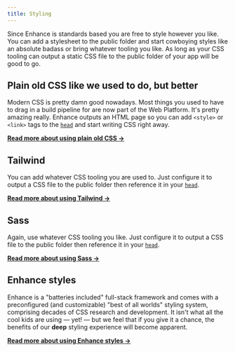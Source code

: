 ```yaml
---
title: Styling
---
```


Since Enhance is standards based you are free to style however you like. You can add a stylesheet to the public folder and start cowboying styles like an absolute badass or bring whatever tooling you like. As long as your CSS tooling can output a static CSS file to the public folder of your app will be good to go.

## Plain old CSS like we used to do, but better

Modern CSS is pretty damn good nowadays. Most things you used to have to drag in a build pipeline for are now part of the Web Platform. It's pretty amazing really.
Enhance outputs an HTML page so you can add `<style>` or `<link>` tags to the [`head`](/docs/learn/starter-project/head) and start writing CSS right away.

<doc-callout level="none" mark="💅🏽">

**[Read more about using plain old CSS →](/docs/learn/concepts/styling/css)**

</doc-callout>

## Tailwind

You can add whatever CSS tooling you are used to. Just configure it to output a CSS file to the public folder then reference it in your [`head`](/docs/learn/starter-project/head).

<doc-callout level="none" mark="🐈💨">

**[Read more about using Tailwind →](/docs/learn/concepts/styling/using-tailwind)**

</doc-callout>

## Sass

Again, use whatever CSS tooling you like. Just configure it to output a CSS file to the public folder then reference it in your [`head`](/docs/learn/starter-project/head).

<doc-callout level="none" mark="📠 > 📠">

**[Read more about using Sass →](/docs/learn/concepts/styling/using-sass)**

</doc-callout>

## Enhance styles

Enhance is a "batteries included" full-stack framework and comes with a preconfigured (and customizable) "best of all worlds" styling system, comprising decades of CSS research and development. It isn't what all the cool kids are using — yet! — but we feel that if you give it a chance, the benefits of our **deep** styling experience will become apparent.

<doc-callout level="none" mark="✨">

**[Read more about using Enhance styles →](/docs/learn/concepts/styling/enhance-styles)**

</doc-callout>
